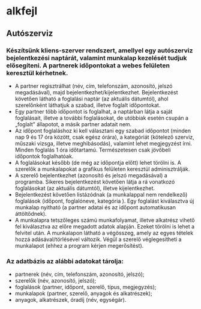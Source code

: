 # alkfejl
## Autószerviz
### Készítsünk kliens-szerver rendszert, amellyel egy autószerviz bejelentkezési naptárát, valamint munkalap kezelését tudjuk elősegíteni. A partnerek időpontokat a webes felületen keresztül kérhetnek.
* A partner regisztrálhat (név, cím, telefonszám, azonosító, jelszó megadásával), majd bejelentkezhet/kijelentkezhet. Bejelentkezést követően látható a foglalási naptár (az aktuális dátumtól), ahol szerelőnként láthatjuk a szabad, illetve foglalt időpontokat.
* Egy partner több időpontot is foglalhat, a naptárban látja a saját foglalásait, illetve a további foglalásokat, de utóbbiak esetén csupán a „foglalt” állapotot, a másik partner adatait nem. 
* Az időpont foglaláshoz ki kell választani egy szabad időpontot (minden nap 9 és 17 óra között, csak egész órára), a kategóriát (kötelező szerviz, műszaki vizsga, illetve meghibásodás), valamint lehet megjegyzést írni. Minden foglalás 1 óra időtartamú. Természetesen csak jövőbeli időpontok foglalhatóak.
* A foglalásokat később (de még az időpontja előtt) lehet törölni is. A szerelők a munkalapokat a grafikus felületen keresztül adminisztrálják.
* A szerelő bejelentkezhet (azonosító és jelszó megadásával) a programba. Sikeres bejelentkezést követően látja a rá vonatkozó foglalásokat (az aktuális dátumtól), illetve kijelentkezhet.
* Bejelentkezést  követően  listázódnak (a  munkalappal  nem  rendelkező) foglalások (időpont, foglalóneve, kategória ). Egy foglalást kiválasztva új munkalap nyitható (a partner adatai és az időpont automatikusan áttöltődnek).
* A munkalapra tetszőleges számú munkafolyamat, illetve alkatrész vihető fel kiválasztva az előre megadott adatok alapján. Ezeket törölni is lehet a felvitel után. A munkalapon látható a végösszeg, amely az egyes tételek hozzá adásával/törlésével változik. Végül a szerelő véglegesítheti a munkalapot (ehhez a program kérjen megerősítést).

### Az adatbázis az alábbi adatokat tárolja:  
* partnerek (név, cím, telefonszám, azonosító, jelszó);
* szerelők (név, azonosító, jelszó);
* foglalások (partner, időpont, szerelő, típus, megjegyzés);
* munkalapok (partner, szerelő, anyagok és alkatrészek);
* anyagok, alkatrészek, óradíj (név, egységár).
